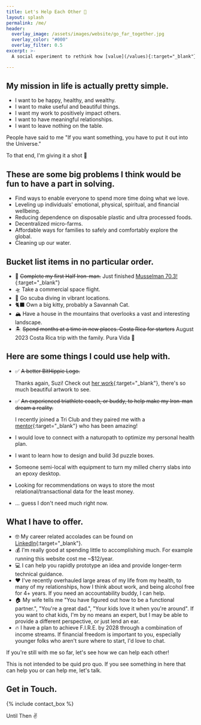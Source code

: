 ```yaml
---
title: Let's Help Each Other 🤝
layout: splash
permalink: /me/
header:
  overlay_image: /assets/images/website/go_far_together.jpg
  overlay_color: "#000"
  overlay_filter: 0.5
excerpt: >-
  A social experiment to rethink how [value](/values){:target="_blank"} is measured.

---
```


## My mission in life is actually pretty simple. 

* I want to be happy, healthy, and wealthy. 
* I want to make useful and beautiful things.
* I want my work to positively impact others.
* I want to have meaningful relationships.
* I want to leave nothing on the table.

People have said to me "If you want something, you have to put it out into the Universe."

To that end, I'm giving it a shot 🚀

## These are some big problems I think would be fun to have a part in solving.

* Find ways to enable everyone to spend more time doing what we love.
* Leveling up individuals' emotional, physical, spiritual, and financial wellbeing.
* Reducing dependence on disposable plastic and ultra processed foods.
* Decentralized micro-farms.
* Affordable ways for families to safely and comfortably explore the global.
* Cleaning up our water.

## Bucket list items in no particular order.

* 🥇 ~~Complete my first Half Iron-man.~~  Just finished [Musselman 70.3!](https://www.ironman.com/im703-musselman){:target="_blank"}
* 🛸 Take a commercial space flight.
* 🤿 Go scuba diving in vibrant locations.
* 🐈‍⬛ Own a big kitty, probably a Savannah Cat.
* 🏔 Have a house in the mountains that overlooks a vast and interesting landscape.
* 🏝 ~~Spend months at a time in new places. Costa Rica for starters~~ August 2023 Costa Rica trip with the family. Pura Vida 🦥 

## Here are some things I could use help with.
* ✅ ~~A better BitHippie Logo.~~
    
    Thanks again, Suzi! Check out [her work](https://suzanneandrewsfineart.com/){:target="_blank"}, there's so much beautiful artwork to see.
* ✅ ~~An experienced triathlete coach, or buddy, to help make my Iron-man dream a reality.~~

    I recently joined a Tri Club and they paired me with a [mentor](https://www.youtube.com/watch?v=LsipUKRC38s){:target="_blank"} who has been amazing!
* I would love to connect with a naturopath to optimize my personal health plan.
* I want to learn how to design and build 3d puzzle boxes.
* Someone semi-local with equipment to turn my milled cherry slabs into an epoxy desktop.
* Looking for recommendations on ways to store the most relational/transactional data for the least money.
* ... guess I don't need much right now.

## What I have to offer.
* 🤓 My career related accolades can be found on [LinkedIn](https://www.linkedin.com/in/bithippie/){:target="_blank"}.
* 💰 I'm really good at spending little to accomplishing much. For example running this website cost me ~$12/year.
* 💻 I can help you rapidly prototype an idea and provide longer-term technical guidance.
* ❤️ I've recently overhauled large areas of my life from my health, to many of my relationships, how I think about work, and being alcohol free for 4+ years. If you need an accountability buddy, I can help.
* 🏠 My wife tells me "You have figured out how to be a functional partner.", "You're a great dad.", "Your kids love it when you're around". If you want to chat kids, I'm by no means an expert, but I may be able to provide a different perspective, or just lend an ear.
* 🔥 I have a plan to achieve F.I.R.E. by 2028 through a combination of income streams. If financial freedom is important to you, especially younger folks who aren't sure where to start, I'd love to chat. 

If you're still with me so far, let's see how we can help each other! 

This is not intended to be quid pro quo. If you see something in here that can help you or can help me, let's talk.

## Get in Touch.

{% include contact_box %}

Until Then ✌️
